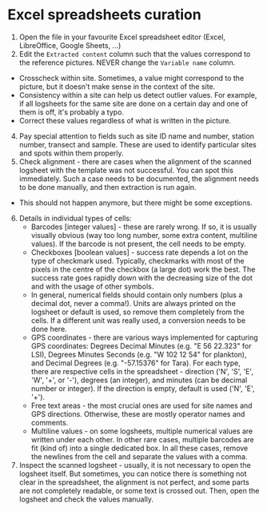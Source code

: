 # Excel spreadsheets curation

1. Open the file in your favourite Excel spreadsheet editor (Excel, LibreOffice, Google Sheets, ...)
2. Edit the `Extracted content` column such that the values correspond to the reference pictures. NEVER change the `Variable name` column.
  * Crosscheck within site. Sometimes, a value might correspond to the picture, but it doesn't make sense in the context of the site.
  * Consistency within a site can help us detect outlier values. For example, if all logsheets for the same site are done on a certain day and one of them is off, it's probably a typo.
  * Correct these values regardless of what is written in the picture.
4. Pay special attention to fields such as site ID name and number, station number, transect and sample. These are used to identify particular sites and spots within them properly.
5. Check alignment - there are cases when the alignment of the scanned logsheet with the template was not successful. You can spot this immediately. Such a case needs to be documented, the alignment needs to be done manually, and then extraction is run again.
  * This should not happen anymore, but there might be some exceptions.
6. Details in individual types of cells:
	* Barcodes [integer values] - these are rarely wrong. If so, it is usually visually obvious (way too long number, some extra content, multiline values). If the barcode is not present, the cell needs to be empty.
	* Checkboxes [boolean values] - success rate depends a lot on the type of checkmark used. Typically, checkmarks with most of the pixels in the centre of the checkbox (a large dot) work the best. The success rate goes rapidly down with the decreasing size of the dot and with the usage of other symbols.
	* In general, numerical fields should contain only numbers (plus a decimal dot, never a comma!). Units are always printed on the logsheet or default is used, so remove them completely from the cells. If a different unit was really used, a conversion needs to be done here.
	* GPS coordinates - there are various ways implemented for capturing GPS coordinates: Degrees Decimal Minutes (e.g. "E 56 22.323" for LSI), Degrees Minutes Seconds (e.g. "W 102 12 54" for plankton), and Decimal Degrees (e.g. "-57.15376" for Tara). For each type, there are respective cells in the spreadsheet - direction ('N', 'S', 'E', 'W', '+', or '-'), degrees (an integer), and minutes (can be decimal number or integer). If the direction is empty, default is used ('N', 'E', '+').
	* Free text areas - the most crucial ones are used for site names and GPS directions. Otherwise, these are mostly operator names and comments.
	* Multiline values - on some logsheets, multiple numerical values are written under each other. In other rare cases, multiple barcodes are fit (kind of) into a single dedicated box. In all these cases, remove the newlines from the cell and separate the values with a comma.
7. Inspect the scanned logsheet - usually, it is not necessary to open the logsheet itself. But sometimes, you can notice there is something not clear in the spreadsheet, the alignment is not perfect, and some parts are not completely readable, or some text is crossed out. Then, open the logsheet and check the values manually.

